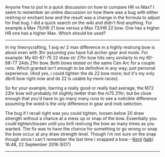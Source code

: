 Anyone free to put in a quick discussion on how to compare HR vs Max? I
seem to remember an online discussion on how there was a bug with either
restring or enchant bow and the result was a change in the formula to
adjust for that bug. I did a quick search on the wiki and didn't find
anything. For example a Max 75/HR 21 bow versus a Max 72/HR 22 bow. One
has a higher HR one has a higher Max. Which should be used?

------------------------------------------------------------------------

In my theorycrafting, 1 avg w/ 2 max difference in a highly restrung bow
is about even with 3hr assuming you have full archer gear and mods. For
example: My 60-67-75 22 draw str 27hr bow hits very similarly to my
60-68-77 24ds 21hr bow. Both bows tested on the same Cen Arc for a
couple runs. Which granted isn't enough to be definitive in any way;
just personal experience. (And yes, i could tighten the ds 22 bow more;
but it's my only dbrill bow right now and ds 22 is usable by more
races).

So for your example, barring a really good or really bad average, the
M72 22hr bow will probably hit slightly better than the m75 21hr; but be
close enough that you'd have to go many many runs to see a noticible
difference assuming the wield is the only difference in gear and mob
selection.

The bug if I recall right was you could tighten, loosen below 20 draw
strength without a chance at a mess up or snap of the bow. Essentially
you could tighten/loosen until you brill restrung the bow as many times
as you wanted. The fix was to have the chance for something to go wrong
or snap the bow occur at any draw strength level. Though i'm not sure on
the snap though since I can't remember the last time i snapped a
bow.--[Kerd](User:Kerd.md "wikilink")
([talk](User_talk:Kerd.md "wikilink")) 16:48, 22 September 2016 (EDT)

------------------------------------------------------------------------
